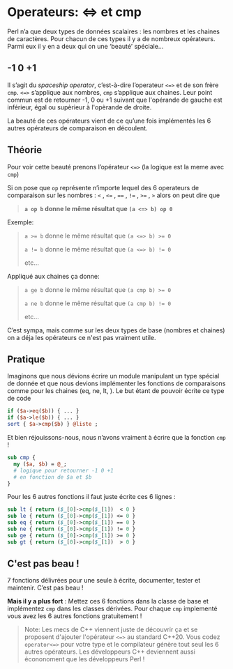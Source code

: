 # Operateurs: <=> et cmp

Perl n’a que deux types de données scalaires : les nombres et les chaines de caractères. Pour chacun de ces types il y a de nombreux opérateurs. Parmi eux il y en a deux qui on une  ‘beauté’ spéciale...

## -1 0 +1
Il s’agit du _spaceship operator_, c’est-à-dire l’operateur `<=>` et de son frère `cmp`. `<=>` s’applique aux nombres, `cmp` s’applique aux chaines. Leur point commun est de retourner -1, 0 ou +1 suivant que l'opérande de gauche est inférieur, égal ou supèrieur à l'opèrande de droite.

La beauté de ces opérateurs vient de ce qu’une fois implémentés les 6 autres opérateurs de comparaison en découlent.

## Théorie
Pour voir cette beauté prenons l’opérateur `<=>` (la logique est la meme avec `cmp`)

Si on pose que `op` représente n’importe lequel des 6 operateurs de comparaison sur les nombres : `<` , `<=` , `==` , `!=` , `>=` , `>` alors on peut dire que

> **`a op b` donne le même résultat que `(a <=> b) op 0`**

Exemple:

> `a >= b` donne le même résultat que `(a <=> b) >= 0`
>
> `a != b` donne le même résultat que `(a <=> b) != 0`
>
>	etc…

Appliqué aux chaines ça donne:

> `a ge b` donne le même résultat que `(a cmp b) >= 0`
>
> `a ne b` donne le même résultat que `(a cmp b) != 0`
>
>	etc…

C’est sympa, mais comme sur les deux types de base (nombres et chaines) on a déja les opérateurs ce n'est pas vraiment utile.

## Pratique

Imaginons que nous dévions écrire un module manipulant un type spécial de donnée et que nous devions implémenter les fonctions de comparaisons comme pour les chaines (eq, ne, lt, ). Le but étant de pouvoir écrite ce type de code
```Perl
if ($a->eq($b)) { ... }
if ($a->le($b)) { ... }
sort { $a->cmp($b) } @liste ;
```

Et bien réjouissons-nous, nous n’avons vraiment à écrire que la fonction `cmp` !

```Perl
sub cmp {
  my ($a, $b) = @_;
  # logique pour retourner -1 0 +1
  # en fonction de $a et $b
}
```

Pour les 6 autres fonctions il faut juste écrite ces 6 lignes :
```Perl
sub lt { return ($_[0]->cmp($_[1])  < 0 }
sub le { return ($_[0]->cmp($_[1]) <= 0 }
sub eq { return ($_[0]->cmp($_[1]) == 0 }
sub ne { return ($_[0]->cmp($_[1]) != 0 }
sub ge { return ($_[0]->cmp($_[1]) >= 0 }
sub gt { return ($_[0]->cmp($_[1])  > 0 }
```
## C'est pas beau !
7 fonctions délivrées pour une seule à écrite, documenter, tester et maintenir.
C’est pas beau !

**Mais il y a plus fort** : Mettez ces 6 fonctions dans la classe de base et implémentez `cmp` dans les classes dérivées. Pour chaque `cmp` implementé vous avez les 6 autres fonctions gratuitement !

> Note: Les mecs de C++ viennent juste de découvrir ça et se proposent d'ajouter l'opérateur `<=>` au standard C++20. Vous codez `operator<=>` pour votre type et le compilateur génère tout seul les 6 autres opérateurs. Les développeurs C++ deviennent aussi écononoment que les développeurs Perl !
